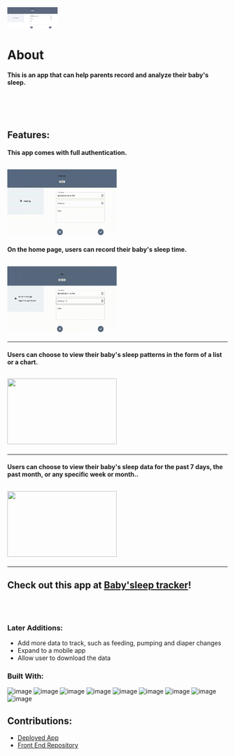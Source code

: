 <!-- ![Alt text](/images/logo.png) -->
<img src='images/logo.png' width='115' height='50'>

# About

#### This is an app that can help parents record and analyze their baby's sleep.

<br>

<br/>

<br/>

## Features:

#### This app comes with full authentication.

## <img src='images/authentication.gif' width='250' height='150'>

#### On the home page, users can record their baby's sleep time.

## <img src='images/record.gif' width='250' height='150'>

---

#### Users can choose to view their baby's sleep patterns in the form of a list or a chart.

## <img src='images/list_chart.gif' width='250' height='150'>

---

#### Users can choose to view their baby's sleep data for the past 7 days, the past month, or any specific week or month..

## <img src='images/charts.gif' width='250' height='150'>

---

## Check out this app at [Baby'sleep tracker](https://recipes-ga.netlify.app/)!

<br/>
<br/>

### Later Additions:

- Add more data to track, such as feeding, pumping and diaper changes
- Expand to a mobile app
- Allow user to download the data

### Built With:

![image](https://img.shields.io/badge/HTML5-E34F26?style=for-the-badge&logo=html5&logoColor=white)
![image](https://img.shields.io/badge/CSS3-1572B6?style=for-the-badge&logo=css3&logoColor=white)
![image](https://img.shields.io/badge/JavaScript-323330?style=for-the-badge&logo=javascript&logoColor=F7DF1E)
![image](https://img.shields.io/badge/next.js-000000?style=for-the-badge&logo=nextdotjs&logoColor=white)
![image](https://img.shields.io/badge/Tailwind_CSS-38B2AC?style=for-the-badge&logo=tailwind-css&logoColor=white)
![image](https://img.shields.io/badge/Material%20UI-007FFF?style=for-the-badge&logo=mui&logoColor=white)
![image](https://img.shields.io/badge/Vercel-000000?style=for-the-badge&logo=vercel&logoColor=white)
![image](https://img.shields.io/badge/Chart.js-FF6384?style=for-the-badge&logo=chartdotjs&logoColor=white)
![image](https://img.shields.io/badge/npm-CB3837?style=for-the-badge&logo=npm&logoColor=white)

## Contributions:

- [Deployed App](https://babysleep.vercel.app/)
- [Front End Repository](https://github.com/mmbliv/baby-sleep-tracker)
